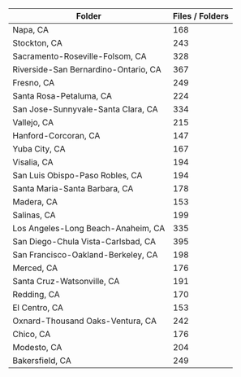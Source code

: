 | Folder                               |   Files / Folders |
|--------------------------------------|-------------------|
| Napa, CA                             |               168 |
| Stockton, CA                         |               243 |
| Sacramento-Roseville-Folsom, CA      |               328 |
| Riverside-San Bernardino-Ontario, CA |               367 |
| Fresno, CA                           |               249 |
| Santa Rosa-Petaluma, CA              |               224 |
| San Jose-Sunnyvale-Santa Clara, CA   |               334 |
| Vallejo, CA                          |               215 |
| Hanford-Corcoran, CA                 |               147 |
| Yuba City, CA                        |               167 |
| Visalia, CA                          |               194 |
| San Luis Obispo-Paso Robles, CA      |               194 |
| Santa Maria-Santa Barbara, CA        |               178 |
| Madera, CA                           |               153 |
| Salinas, CA                          |               199 |
| Los Angeles-Long Beach-Anaheim, CA   |               335 |
| San Diego-Chula Vista-Carlsbad, CA   |               395 |
| San Francisco-Oakland-Berkeley, CA   |               198 |
| Merced, CA                           |               176 |
| Santa Cruz-Watsonville, CA           |               191 |
| Redding, CA                          |               170 |
| El Centro, CA                        |               153 |
| Oxnard-Thousand Oaks-Ventura, CA     |               242 |
| Chico, CA                            |               176 |
| Modesto, CA                          |               204 |
| Bakersfield, CA                      |               249 |